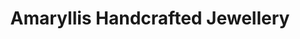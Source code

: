 ---
title: "Amaryllis Handcrafted Jewellery"
url: /baltimore/amaryllis-handcrafted-jewellery/
shop: jewelry
---